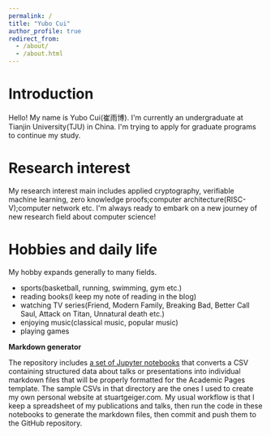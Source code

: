 ```yaml
---
permalink: /
title: "Yubo Cui"
author_profile: true
redirect_from: 
  - /about/
  - /about.html
---
```


# Introduction
Hello! My name is Yubo Cui(崔雨博). I'm currently an undergraduate at Tianjin University(TJU) in China. I'm trying to apply for graduate programs to continue my study. 

Research interest
======

My research interest main includes applied cryptography, verifiable machine learning, zero knowledge proofs;computer architecture(RISC-V);computer network etc. I'm always ready to embark on a new journey of new research field about computer science!

# Hobbies and daily life

My hobby expands generally to many fields.
- sports(basketball, running, swimming, gym etc.)
- reading books(I keep my note of reading in the blog)
- watching TV series(Friend, Modern Family, Breaking Bad, Better Call Saul, Attack on Titan, Unnatural death etc.)
- enjoying music(classical music, popular music)
- playing games

**Markdown generator**

The repository includes [a set of Jupyter notebooks](https://github.com/academicpages/academicpages.github.io/tree/master/markdown_generator
) that converts a CSV containing structured data about talks or presentations into individual markdown files that will be properly formatted for the Academic Pages template. The sample CSVs in that directory are the ones I used to create my own personal website at stuartgeiger.com. My usual workflow is that I keep a spreadsheet of my publications and talks, then run the code in these notebooks to generate the markdown files, then commit and push them to the GitHub repository.

